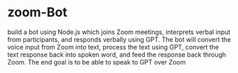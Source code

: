 # zoom-Bot
build a bot using Node.js which joins Zoom meetings, interprets verbal input from participants, and responds verbally using GPT. The bot will convert the voice input from Zoom into text, process the text using GPT, convert the text response back into spoken word, and feed the response back through Zoom. The end goal is to be able to speak to GPT over Zoom